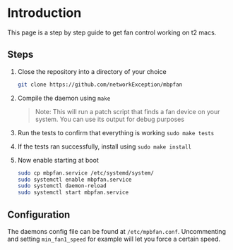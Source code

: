 # Introduction

This page is a step by step guide to get fan control working on t2 macs.

## Steps

1. Close the repository into a directory of your choice

    ```sh
    git clone https://github.com/networkException/mbpfan
    ```

2. Compile the daemon using `make`

    > Note: This will run a patch script that finds a fan device on your system.
    You can use its output for debug purposes

3. Run the tests to confirm that everything is working `sudo make tests`
4. If the tests ran successfully, install using `sudo make install`
5. Now enable starting at boot

    ```sh
    sudo cp mbpfan.service /etc/systemd/system/
    sudo systemctl enable mbpfan.service
    sudo systemctl daemon-reload
    sudo systemctl start mbpfan.service
    ```

## Configuration

The daemons config file can be found at `/etc/mpbfan.conf`. Uncommenting and setting `min_fan1_speed` for example will let you
force a certain speed.
